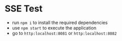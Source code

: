 # SSE Test

- run `npm i` to install the required dependencies
- use `npm start` to execute the application
- go to `http:localhost:8081` or `http:localhost:8082`
